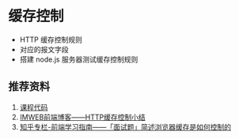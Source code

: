 # 缓存控制

- HTTP 缓存控制规则
- 对应的报文字段
- 搭建 node.js 服务器测试缓存控制规则



## 推荐资料

1. [课程代码](https://github.com/jirengu/node-server/tree/master/http-cache)
2. [IMWEB前端博客——HTTP缓存控制小结](https://imweb.io/topic/5795dcb6fb312541492eda8c)
3. [知乎专栏-前端学习指南——「面试题」简述浏览器缓存是如何控制的](https://zhuanlan.zhihu.com/p/23299600)

